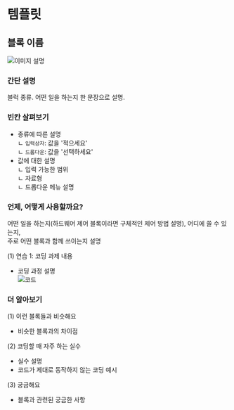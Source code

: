 # 템플릿  

## 블록 이름  
![이미지 설명](/image/이미지.png)  

### 간단 설명  
블럭 종류. 어떤 일을 하는지 한 문장으로 설명.  

### 빈칸 살펴보기 
- 종류에 따른 설명  
ㄴ `입력상자`: 값을 '적으세요'  
ㄴ `드롭다운`: 값을 '선택하세요'  
- 값에 대한 설명  
ㄴ 입력 가능한 범위  
ㄴ 자료형  
ㄴ 드롭다운 메뉴 설명

### 언제, 어떻게 사용할까요?
어떤 일을 하는지(하드웨어 제어 블록이라면 구체적인 제어 방법 설명),
어디에 쓸 수 있는지,  
주로 어떤 블록과 함께 쓰이는지 설명

(1) 연습 1: 코딩 과제 내용
- 코딩 과정 설명  
  ![코드](./image/예시코딩.png)  


### 더 알아보기
(1) 이런 블록들과 비슷해요
- 비슷한 블록과의 차이점  

(2) 코딩할 때 자주 하는 실수  
- 실수 설명  
- 코드가 제대로 동작하지 않는 코딩 예시  

(3) 궁금해요  
- 블록과 관련된 궁금한 사항
